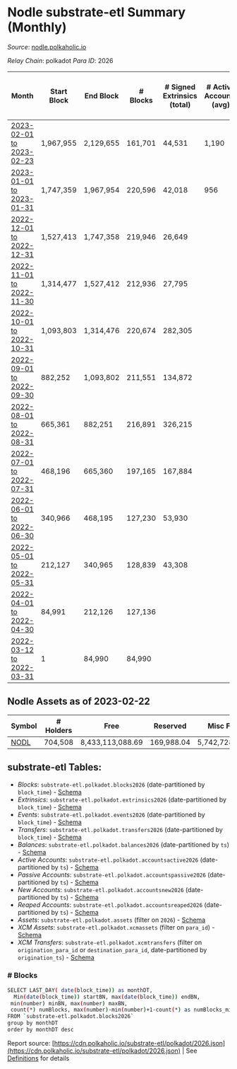 # Nodle substrate-etl Summary (Monthly)

_Source_: [nodle.polkaholic.io](https://nodle.polkaholic.io)

*Relay Chain*: polkadot
*Para ID*: 2026



| Month | Start Block | End Block | # Blocks | # Signed Extrinsics (total) | # Active Accounts (avg) | # Addresses with Balances (max) | Issues |
| ----- | ----------- | --------- | -------- | --------------------------- | ----------------------- | ------------------------------- | ------ |
| [2023-02-01 to 2023-02-23](/polkadot/2026-nodle/2023-02-28.md) | 1,967,955 | 2,129,655 | 161,701 | 44,531 | 1,190 | 704,508 | -   |   
| [2023-01-01 to 2023-01-31](/polkadot/2026-nodle/2023-01-31.md) | 1,747,359 | 1,967,954 | 220,596 | 42,018 | 956 | 684,937 | -   |   
| [2022-12-01 to 2022-12-31](/polkadot/2026-nodle/2022-12-31.md) | 1,527,413 | 1,747,358 | 219,946 | 26,649 |  | 662,613 | -   |   
| [2022-11-01 to 2022-11-30](/polkadot/2026-nodle/2022-11-30.md) | 1,314,477 | 1,527,412 | 212,936 | 27,795 |  | 651,074 | -   |   
| [2022-10-01 to 2022-10-31](/polkadot/2026-nodle/2022-10-31.md) | 1,093,803 | 1,314,476 | 220,674 | 282,305 |  | 716,738 | -   |   
| [2022-09-01 to 2022-09-30](/polkadot/2026-nodle/2022-09-30.md) | 882,252 | 1,093,802 | 211,551 | 134,872 |  | 697,228 | -   |   
| [2022-08-01 to 2022-08-31](/polkadot/2026-nodle/2022-08-31.md) | 665,361 | 882,251 | 216,891 | 326,215 |  | 560,440 | -   |   
| [2022-07-01 to 2022-07-31](/polkadot/2026-nodle/2022-07-31.md) | 468,196 | 665,360 | 197,165 | 167,884 |  | 505,397 | -   |   
| [2022-06-01 to 2022-06-30](/polkadot/2026-nodle/2022-06-30.md) | 340,966 | 468,195 | 127,230 | 53,930 |  | 468,724 | -   |   
| [2022-05-01 to 2022-05-31](/polkadot/2026-nodle/2022-05-31.md) | 212,127 | 340,965 | 128,839 | 43,308 |  | 447,982 | -   |   
| [2022-04-01 to 2022-04-30](/polkadot/2026-nodle/2022-04-30.md) | 84,991 | 212,126 | 127,136 |  |  | 9 | -   |   
| [2022-03-12 to 2022-03-31](/polkadot/2026-nodle/2022-03-31.md) | 1 | 84,990 | 84,990 |  |  | 9 | -   |   

## Nodle Assets as of 2023-02-22



| Symbol | # Holders | Free | Reserved | Misc Frozen | Frozen | Price | AssetID | 
| ----- | --------- | ---- | -------- | ----------- | ------ | ----- | --- |
| [NODL](/polkadot/assets/NODL) | 704,508 | 8,433,113,088.69  | 169,988.04  | 5,742,728,466.79   | 5,742,728,466.79  |  |   `{"Token":"NODL"}` | 

## substrate-etl Tables:

* _Blocks_: `substrate-etl.polkadot.blocks2026` (date-partitioned by `block_time`) - [Schema](/schema/balances.json)
* _Extrinsics_: `substrate-etl.polkadot.extrinsics2026` (date-partitioned by `block_time`) - [Schema](/schema/extrinsics.json)
* _Events_: `substrate-etl.polkadot.events2026` (date-partitioned by `block_time`) - [Schema](/schema/events.json)
* _Transfers_: `substrate-etl.polkadot.transfers2026` (date-partitioned by `block_time`) - [Schema](/schema/transfers.json)
* _Balances_: `substrate-etl.polkadot.balances2026` (date-partitioned by `ts`) - [Schema](/schema/balances.json)
* _Active Accounts_: `substrate-etl.polkadot.accountsactive2026` (date-partitioned by `ts`) - [Schema](/schema/accountsactive.json)
* _Passive Accounts_: `substrate-etl.polkadot.accountspassive2026` (date-partitioned by `ts`) - [Schema](/schema/accountspassive.json)
* _New Accounts_: `substrate-etl.polkadot.accountsnew2026` (date-partitioned by `ts`)  - [Schema](/schema/accountsnew.json)
* _Reaped Accounts_: `substrate-etl.polkadot.accountsreaped2026` (date-partitioned by `ts`) - [Schema](/schema/accountsreaped.json)
* _Assets_: `substrate-etl.polkadot.assets` (filter on `2026`) - [Schema](/schema/assets.json)
* _XCM Assets_: `substrate-etl.polkadot.xcmassets` (filter on `para_id`) - [Schema](/schema/xcmassets.json)
* _XCM Transfers_: `substrate-etl.polkadot.xcmtransfers` (filter on `origination_para_id` or `destination_para_id`, date-partitioned by `origination_ts`) - [Schema](/schema/xcmtransfers.json)

### # Blocks
```bash
SELECT LAST_DAY( date(block_time)) as monthDT,
  Min(date(block_time)) startBN, max(date(block_time)) endBN, 
 min(number) minBN, max(number) maxBN, 
 count(*) numBlocks, max(number)-min(number)+1-count(*) as numBlocks_missing 
FROM `substrate-etl.polkadot.blocks2026` 
group by monthDT 
order by monthDT desc
```


Report source: [https://cdn.polkaholic.io/substrate-etl/polkadot/2026.json](https://cdn.polkaholic.io/substrate-etl/polkadot/2026.json) | See [Definitions](/DEFINITIONS.md) for details

